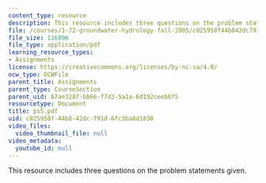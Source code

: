 ```yaml
---
content_type: resource
description: This resource includes three questions on the problem statements given.
file: /courses/1-72-groundwater-hydrology-fall-2005/c825958f44b842dc791d6fc3ba8d1830_ps5.pdf
file_size: 116996
file_type: application/pdf
learning_resource_types:
- Assignments
license: https://creativecommons.org/licenses/by-nc-sa/4.0/
ocw_type: OCWFile
parent_title: Assignments
parent_type: CourseSection
parent_uid: b7ae3287-bb66-f7d3-5a1a-6d192ceeb6f5
resourcetype: Document
title: ps5.pdf
uid: c825958f-44b8-42dc-791d-6fc3ba8d1830
video_files:
  video_thumbnail_file: null
video_metadata:
  youtube_id: null
---
```

This resource includes three questions on the problem statements given.